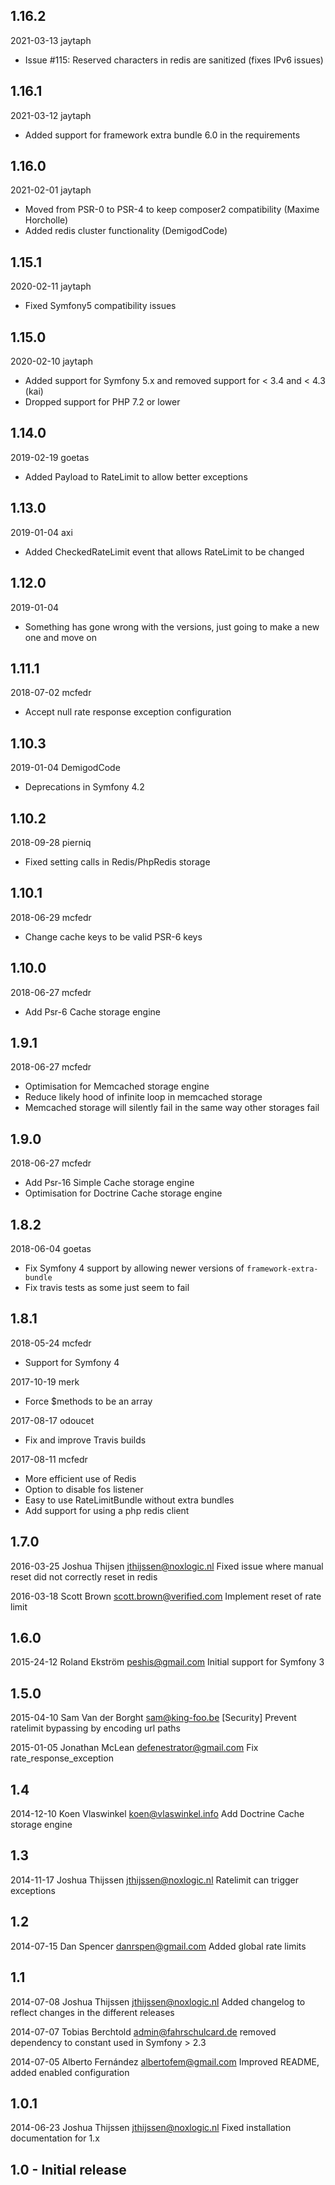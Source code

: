 ## 1.16.2
2021-03-13 jaytaph
 - Issue #115: Reserved characters in redis are sanitized (fixes IPv6 issues)
 
## 1.16.1
2021-03-12 jaytaph
- Added support for framework extra bundle 6.0 in the requirements

## 1.16.0
2021-02-01 jaytaph
- Moved from PSR-0 to PSR-4 to keep composer2 compatibility (Maxime Horcholle)
- Added redis cluster functionality (DemigodCode)

## 1.15.1
2020-02-11 jaytaph
- Fixed Symfony5 compatibility issues

## 1.15.0
2020-02-10 jaytaph
- Added support for Symfony 5.x and removed support for < 3.4 and < 4.3 (kai)
- Dropped support for PHP 7.2 or lower

## 1.14.0
2019-02-19 goetas
- Added Payload to RateLimit to allow better exceptions

## 1.13.0
2019-01-04 axi
- Added CheckedRateLimit event that allows RateLimit to be changed

## 1.12.0
2019-01-04
- Something has gone wrong with the versions, just going to make a new one and
move on

## 1.11.1
2018-07-02 mcfedr
- Accept null rate response exception configuration

## 1.10.3
2019-01-04 DemigodCode
- Deprecations in Symfony 4.2

## 1.10.2
2018-09-28 pierniq
- Fixed setting calls in Redis/PhpRedis storage

## 1.10.1
2018-06-29 mcfedr
- Change cache keys to be valid PSR-6 keys

## 1.10.0
2018-06-27 mcfedr
- Add Psr-6 Cache storage engine

## 1.9.1
2018-06-27 mcfedr
- Optimisation for Memcached storage engine
- Reduce likely hood of infinite loop in memcached storage
- Memcached storage will silently fail in the same way other storages fail

## 1.9.0
2018-06-27 mcfedr
- Add Psr-16 Simple Cache storage engine
- Optimisation for Doctrine Cache storage engine

## 1.8.2
2018-06-04 goetas
- Fix Symfony 4 support by allowing newer versions of `framework-extra-bundle`
- Fix travis tests as some just seem to fail

## 1.8.1
2018-05-24 mcfedr
- Support for Symfony 4  

2017-10-19 merk
- Force $methods to be an array 

2017-08-17 odoucet
- Fix and improve Travis builds 

2017-08-11 mcfedr
- More efficient use of Redis
- Option to disable fos listener 
- Easy to use RateLimitBundle without extra bundles 
- Add support for using a php redis client 

## 1.7.0
2016-03-25  Joshua Thijsen <jthijssen@noxlogic.nl>
	Fixed issue where manual reset did not correctly reset in redis

2016-03-18  Scott Brown <scott.brown@verified.com>
	Implement reset of rate limit

## 1.6.0

2015-24-12  Roland Ekström <peshis@gmail.com>
	Initial support for Symfony 3

## 1.5.0

2015-04-10  Sam Van der Borght <sam@king-foo.be>
	[Security] Prevent ratelimit bypassing by encoding url paths

2015-01-05  Jonathan McLean <defenestrator@gmail.com>
	Fix rate_response_exception

## 1.4

2014-12-10  Koen Vlaswinkel <koen@vlaswinkel.info>
	Add Doctrine Cache storage engine

## 1.3

2014-11-17  Joshua Thijssen <jthijssen@noxlogic.nl>
	Ratelimit can trigger exceptions

## 1.2
2014-07-15  Dan Spencer  <danrspen@gmail.com>
	Added global rate limits

## 1.1
2014-07-08  Joshua Thijssen  <jthijssen@noxlogic.nl>
	Added changelog to reflect changes in the different releases
	
2014-07-07  Tobias Berchtold  <admin@fahrschulcard.de>
	removed dependency to constant used in Symfony > 2.3

2014-07-05  Alberto Fernández  <albertofem@gmail.com>
	Improved README, added enabled configuration

## 1.0.1
2014-06-23  Joshua Thijssen  <jthijssen@noxlogic.nl>
	Fixed installation documentation for 1.x

## 1.0 - Initial release
